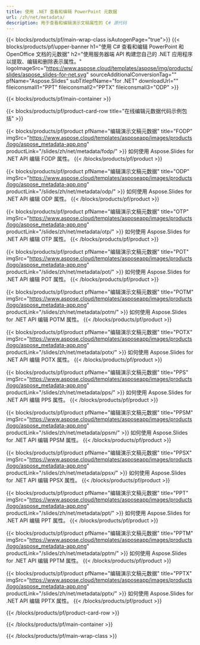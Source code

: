 ```yaml
---
title: 使用 .NET 查看和编辑 PowerPoint 元数据
url: /zh/net/metadata/
description: 用于查看和编辑演示文稿属性的 C# 源代码
---
```


{{< blocks/products/pf/main-wrap-class isAutogenPage="true">}}
{{< blocks/products/pf/upper-banner h1="使用 C# 查看和编辑 PowerPoint 和 OpenOffice 文档的元数据" h2="使用服务器端 API 构建您自己的 .NET 应用程序以提取、编辑和删除表示属性。" logoImageSrc="https://www.aspose.cloud/templates/aspose/img/products/slides/aspose_slides-for-net.svg" sourceAdditionalConversionTag="" pfName="Aspose.Slides" subTitlepfName="for .NET" downloadUrl="" fileiconsmall1="PPT" fileiconsmall2="PPTX" fileiconsmall3="ODP" >}}

{{< blocks/products/pf/main-container >}}

{{< blocks/products/pf/product-card-row title="在线编辑元数据代码示例包括" >}}

{{< blocks/products/pf/product pfName="编辑演示文稿元数据" title="FODP" imgSrc="https://www.aspose.cloud/templates/asposeapp/images/products/logo/aspose_metadata-app.png" productLink="/slides/zh/net/metadata/fodp/" >}}
如何使用 Aspose.Slides for .NET API 编辑 FODP 属性。
{{< /blocks/products/pf/product >}}

{{< blocks/products/pf/product pfName="编辑演示文稿元数据" title="ODP" imgSrc="https://www.aspose.cloud/templates/asposeapp/images/products/logo/aspose_metadata-app.png" productLink="/slides/zh/net/metadata/odp/" >}}
如何使用 Aspose.Slides for .NET API 编辑 ODP 属性。
{{< /blocks/products/pf/product >}}

{{< blocks/products/pf/product pfName="编辑演示文稿元数据" title="OTP" imgSrc="https://www.aspose.cloud/templates/asposeapp/images/products/logo/aspose_metadata-app.png" productLink="/slides/zh/net/metadata/otp/" >}}
如何使用 Aspose.Slides for .NET API 编辑 OTP 属性。
{{< /blocks/products/pf/product >}}

{{< blocks/products/pf/product pfName="编辑演示文稿元数据" title="POT" imgSrc="https://www.aspose.cloud/templates/asposeapp/images/products/logo/aspose_metadata-app.png" productLink="/slides/zh/net/metadata/pot/" >}}
如何使用 Aspose.Slides for .NET API 编辑 POT 属性。
{{< /blocks/products/pf/product >}}

{{< blocks/products/pf/product pfName="编辑演示文稿元数据" title="POTM" imgSrc="https://www.aspose.cloud/templates/asposeapp/images/products/logo/aspose_metadata-app.png" productLink="/slides/zh/net/metadata/potm/" >}}
如何使用 Aspose.Slides for .NET API 编辑 POTM 属性。
{{< /blocks/products/pf/product >}}

{{< blocks/products/pf/product pfName="编辑演示文稿元数据" title="POTX" imgSrc="https://www.aspose.cloud/templates/asposeapp/images/products/logo/aspose_metadata-app.png" productLink="/slides/zh/net/metadata/potx/" >}}
如何使用 Aspose.Slides for .NET API 编辑 POTX 属性。
{{< /blocks/products/pf/product >}}

{{< blocks/products/pf/product pfName="编辑演示文稿元数据" title="PPS" imgSrc="https://www.aspose.cloud/templates/asposeapp/images/products/logo/aspose_metadata-app.png" productLink="/slides/zh/net/metadata/pps/" >}}
如何使用 Aspose.Slides for .NET API 编辑 PPS 属性。
{{< /blocks/products/pf/product >}}

{{< blocks/products/pf/product pfName="编辑演示文稿元数据" title="PPSM" imgSrc="https://www.aspose.cloud/templates/asposeapp/images/products/logo/aspose_metadata-app.png" productLink="/slides/zh/net/metadata/ppsm/" >}}
如何使用 Aspose.Slides for .NET API 编辑 PPSM 属性。
{{< /blocks/products/pf/product >}}

{{< blocks/products/pf/product pfName="编辑演示文稿元数据" title="PPSX" imgSrc="https://www.aspose.cloud/templates/asposeapp/images/products/logo/aspose_metadata-app.png" productLink="/slides/zh/net/metadata/ppsx/" >}}
如何使用 Aspose.Slides for .NET API 编辑 PPSX 属性。
{{< /blocks/products/pf/product >}}

{{< blocks/products/pf/product pfName="编辑演示文稿元数据" title="PPT" imgSrc="https://www.aspose.cloud/templates/asposeapp/images/products/logo/aspose_metadata-app.png" productLink="/slides/zh/net/metadata/ppt/" >}}
如何使用 Aspose.Slides for .NET API 编辑 PPT 属性。
{{< /blocks/products/pf/product >}}

{{< blocks/products/pf/product pfName="编辑演示文稿元数据" title="PPTM" imgSrc="https://www.aspose.cloud/templates/asposeapp/images/products/logo/aspose_metadata-app.png" productLink="/slides/zh/net/metadata/pptm/" >}}
如何使用 Aspose.Slides for .NET API 编辑 PPTM 属性。
{{< /blocks/products/pf/product >}}

{{< blocks/products/pf/product pfName="编辑演示文稿元数据" title="PPTX" imgSrc="https://www.aspose.cloud/templates/asposeapp/images/products/logo/aspose_metadata-app.png" productLink="/slides/zh/net/metadata/pptx/" >}}
如何使用 Aspose.Slides for .NET API 编辑 PPTX 属性。
{{< /blocks/products/pf/product >}}



{{< /blocks/products/pf/product-card-row >}}

{{< /blocks/products/pf/main-container >}}
    
{{< /blocks/products/pf/main-wrap-class >}}